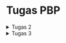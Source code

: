 <h1>Tugas PBP</h1>

<details>
<summary>Tugas 2</summary>

Link Aplikasi Heroku: https://pbp-katalog-natania.herokuapp.com/katalog/


Jawaban Pertanyaan:

I. Buatlah bagan yang berisi request client ke web aplikasi berbasis Django beserta responnya dan jelaskan pada bagan tersebut kaitan antara urls.py, views.py, models.py, dan berkas html.

![Bagan Django](/static/bagan_django.png)

Pertama, request client akan dipetakan oleh URLS (urls.py) sesuai dengan path dari request tersebut. Setelah itu, request akan diteruskan ke view (views.py) untuk diproses. Selanjutnya, view akan meminta bantuan models (models.py) untuk membaca data dari database atau menulis ke database. Lalu, view akan memanggil template (katalog.html) untuk merender data sesuai dengan format file dan terakhir, hasil render akan dikembalikan dalam bentuk HTTP Response kepada client.


II. Jelaskan kenapa menggunakan virtual environment? Apakah kita tetap dapat membuat aplikasi web berbasis Django tanpa menggunakan virtual environment?

Kita menggunakan virtual environment untuk memisahkan dependencies yang dibutuhkan untuk tiap project. Misalkan, project lama kita menggunakan Django versi yang lama, lalu muncul Django versi terbaru sehingga kita melakukan upgrade karena kita ingin membuat aplikasi lain dengan Django versi terbaru. Setelah itu, kita mencoba untuk menjalankan aplikasi lama kita, maka aplikasi kita tidak akan berjalan dengan baik karena terjadi banyak perubahan fungsi dari Django versi yang lama ke yang baru. Oleh karena itu, kita menggunakan virtual environment agar tiap project / aplikasi memiliki dependencies-nya masing-masing. Selain itu, apabila kita mengerjakan suatu project pada device yang berbeda atau mengerjakannya bersama-sama dengan orang lain dalam suatu tim, kita harus memastikan bahwa setiap device / setiap orang agar versi dari setiap dependencies yang digunakan sama. Namun, akan susah untuk memastikan hal di atas sehingga dibuatlah virtual environment untuk mengatasi masalah tersebut.

Kita tetap dapat membuat aplikasi web berbasis Django tanpa menggunakan virtual environment, tetapi dependenices-nya tidak bisa kita tentukan secara spesifik untuk tiap project, melainkan mengikuti apa yang sudah ter-install pada device kita. Oleh karena itu, mungkin sedikit sulit apabila kita mengerjakan project dalam satu tim atau mengerjakannya pada device yang berbeda karena belum tentu versi dependencies yang ter-install pada device setiap orang sama. Apabila versi dari dependencies yang digunakan berbeda, maka belum tentu program dapat berjalan dengan baik. Oleh karena itu, meskipun tidak wajib, lebih baik untuk menggunakan virtual environment untuk tiap project yang berbeda.


III. Jelaskan bagaimana cara kamu mengimplementasikan poin 1 sampai dengan 4 di atas.

1. Membuat sebuah fungsi pada views.py yang dapat melakukan pengambilan data dari model dan dikembalikan ke dalam sebuah HTML.

Untuk melakukan pengambilan data dari database, kita perlu untuk meng-import models yang sudah ada. Lalu, kita gunakan method objects.all() untuk mendapatkan semua object dari class CatalogueItem. Untuk mengembalikan data ke dalam sebuah HTML, kita perlu membuat fungsi show_katalog yang menerima suatu request dan mengembalikan render(request, "katalog.html", context). Tampilan halaman HTML akan mengikuti katalog.html dan data pada variable context, yaitu list_barang, nama, dan npm, akan ikut di-render sehingga data tersebut bisa muncul pada halaman HTML.

2. Membuat sebuah routing untuk memetakan fungsi yang telah kamu buat pada views.py.

Implementasi routing pada urls.py terhadap fungsi pada views yaitu show_katalog yang telah dibuat agar halaman HTML dapat ditampilkan lewat browser dan menambahkan 'katalog' sebagai app_name serta menambahkan path('katalog/', include('katalog.urls')), pada urls.py yang ada pada folder project_django pada variable urlpatterns untuk mendaftarkan aplikasi katalog.

3. Memetakan data yang didapatkan ke dalam HTML dengan sintaks dari Django untuk pemetaan data template.

Mengganti kata "Fill me!" di bawah "Name: " dan "Student ID: " pada katalog.html menjadi {{nama}} dan {{npm}} agar menyesuaikan dengan data kita. Dibawah nama dan NPM, kita buat for loop menggunakan sintaks Django untuk mencetak untuk nama, harga, stok, rating, deskripsi, serta url dari setiap barang yang ada pada list_barang.

4. Melakukan deployment ke Heroku terhadap aplikasi yang sudah kamu buat sehingga nantinya dapat diakses oleh teman-temanmu melalui Internet.

Membuat aplikasi baru pada Heroku, menambahkan api key dan app name pada repository secret, hubungkan aplikasi Heroku dengan repository GitHub, lalu deploy.
</details>

<details>
<summary>Tugas 3</summary>

Jawaban Pertanyaan:

I. Jelaskan perbedaan antara JSON, XML, dan HTML!

    HTML (Hypertext Markup Language):
    - HTML berfokus pada presentasi data
    - HTML berfungsi untuk mengatur tampilan dari suatu website
    - HTML bersifat case-insensitive

    XML (eXtensible Markup Language):
    - XML berfokus pada penyimpanan dan pengiriman data
    - XML menyimpan data secara terstruktur dan mudah dibaca, tetapi kurang efisien
    - XML umumnya digunakan oleh pengguna untuk menambahkan catatan
    - XML bersifat case-sensitive

    JSON (JavaScript Object Notation):
    - JSON berfokus pada penyimpanan dan pengiriman data
    - JSON menyimpan data secara efisien akan tetapi tidak rapi untuk dilihat
    - JSON umumnya digunakan untuk mengirimkan data dengan cara data diuraikan dan dikirimkan melalui internet
    - JSON bersifat case-sensitive

II. Jelaskan mengapa kita memerlukan data delivery dalam pengimplementasian sebuah platform?

    Dalam mengembangkan suatu platform, ada kalanya kita perlu mengirimkan data dari satu stack ke stack lainnya. Data yang dikirimkan bisa bermacam-macam bentuknya. Beberapa contoh format data yang umum digunakan antara lain HTML, XML, dan JSON.

III. Jelaskan bagaimana cara kamu mengimplementasikan checklist di atas.

    1. Masuk ke dalam directory tugas pada terminal, lalu jalankan django-admin startapp.

    2. Menambahkan 'mywatchlist' pada INSTALLED_APPS di settings.py dan menambahkan path('mywatchlist/', include('mywatchlist.urls')) pada urlpatterns di urls.py pada folder project_django.

    3. Membuat class MyWatchList pada models.py dan meng-import models serta menambahkan models.Model sebagai argumen pada class MyWatchList untuk menandakan bahwa class akan dipakai sebagai model. Selain itu, kita juga perlu membuat atribut dari class tersebut dan menyesuaikan field-nya dengan tipe data dari atribut tersebut.

    4. Membuat sebuah folder bernama fixtures di dalam folder aplikasi wishlist dan buat file initial_mywatchlist_data.json pada folder tersebut. Lalu, buatlah sebuah list yang berisi 10 data object MyWatchList. Model data menggunakan model yang sudah dibuat pada poin 3, primary key dari tiap data kita atur sesuai dengan urutan data dari 1 sampai 10, dan untuk fields dari masing-masing data juga kita atur tiap atributnya.

    5. Untuk HTML, kita perlu melakukan pengambilan data dari database. Oleh karena itu, kita perlu untuk meng-import models yang sudah ada terlebih dahulu. Lalu, kita gunakan method objects.all() untuk mendapatkan semua object dari class MyWatchList. Untuk mengembalikan data ke dalam sebuah HTML, kita perlu membuat fungsi yang menerima suatu request dan mengembalikan render(request, "mywatchlist.html", context). Tampilan halaman HTML akan mengikuti mhywatchlist.html dan data pada variable context, yaitu watch_list, nama, dan npm, akan ikut di-render sehingga data tersebut bisa muncul pada halaman HTML. Untuk XML dan JSON, kita harus meng-import HttpResponse dan serializers terlebih dahulu. Setelah itu, buatlah 2 fungsi yang menerima parameter request, satu untuk XML dan yang lainnya untuk JSON. Di dalam fungsi tersebut, kita buah suatu variabel yang berfungsi untuk menyimpan hasil query dari semua data pada MyWatchList dan tambahkan suatu return function berupa HttpResponse yang berisi parameter data hasil query yang sudah diserialisasi menjadi XML/JSON dan parameter content_type="application/xml" untuk XML atau parameter content_type="application/json" untuk JSON.
    
    6. Pada urls.py import ketiga fungsi pada poin 5 dan tambahkan path url ke dalam urlpatterns, yaitu:
    
        path('html/', show_html, name=show_html),
        path('xml/', show_xml, name=’show_xml’),
        path('json/', show_json, name=’show_json’),

    untuk mengakses fungsi yang sudah di-import sebelumnya.

    7. Karena aplikasi sudah ada pada Heroku, API key beserta app name sudah ditambahkan juga sebelumnya pada repository secret, dan aplikasi Heroku sudah terhubung dengan repository GitHub, kita hanya cukup men-deploy-nya saja.

IV. Screenshot Postman

1. HTML
![HTML Postman](/static/html_mywatchlist.jpg)

2. XML
![XML Postman](/static/xml_mywatchlist.jpg)

3. JSON
![JSON Postman](/static/json_mywatchlist.jpg)

</details>